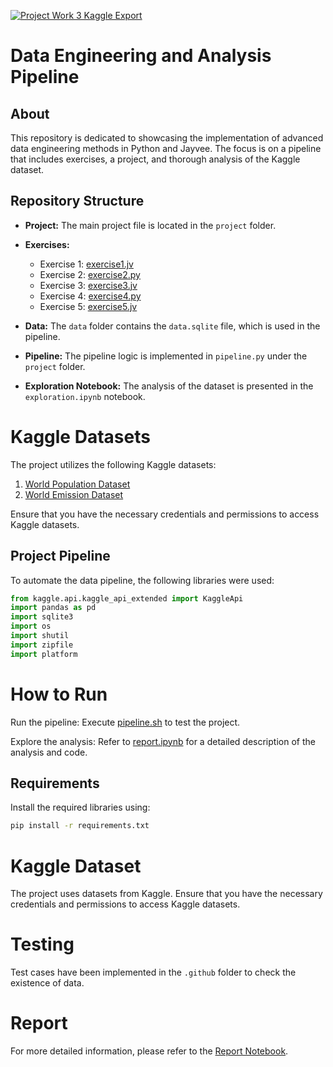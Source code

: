 [![Project Work 3 Kaggle Export](https://github.com/vinaychavda/made-template/actions/workflows/project-test.yml/badge.svg)](https://github.com/vinaychavda/made-template/actions/workflows/project-test.yml)
# Data Engineering and Analysis Pipeline

## About

This repository is dedicated to showcasing the implementation of advanced data engineering methods in Python and Jayvee.
The focus is on a pipeline that includes exercises, a project, and thorough analysis of the Kaggle dataset.

## Repository Structure

- **Project:** The main project file is located in the `project` folder.
- **Exercises:**
    - Exercise 1: [exercise1.jv](./exercises/exercise1.jv)
    - Exercise 2: [exercise2.py](./exercises/exercise2.py)
    - Exercise 3: [exercise3.jv](./exercises/exercise3.jv)
    - Exercise 4: [exercise4.py](./exercises/exercise4.py)
    - Exercise 5: [exercise5.jv](./exercises/exercise5.jv)

- **Data:** The `data` folder contains the `data.sqlite` file, which is used in the pipeline.

- **Pipeline:** The pipeline logic is implemented in `pipeline.py` under the `project` folder.

- **Exploration Notebook:** The analysis of the dataset is presented in the `exploration.ipynb` notebook.

# Kaggle Datasets

The project utilizes the following Kaggle datasets:

1. [World Population Dataset](https://www.kaggle.com/datasets/iamsouravbanerjee/world-population-dataset?select=world_population.csv)
2. [World Emission Dataset](https://www.kaggle.com/datasets/thedevastator/global-fossil-co2-emissions-by-country-2002-2022/data?select=GCB2022v27_MtCO2_flat.csv)

Ensure that you have the necessary credentials and permissions to access Kaggle datasets.


## Project Pipeline

To automate the data pipeline, the following libraries were used:

```python
from kaggle.api.kaggle_api_extended import KaggleApi
import pandas as pd
import sqlite3
import os
import shutil
import zipfile
import platform
````

# How to Run

Run the pipeline: Execute [pipeline.sh](./project/pipeline.sh) to test the project.

Explore the analysis: Refer to [report.ipynb](./project/report.ipynb) for a detailed description of the analysis and code.

## Requirements

Install the required libraries using:

```bash
pip install -r requirements.txt
```

# Kaggle Dataset

The project uses datasets from Kaggle. Ensure that you have the necessary credentials and permissions to access Kaggle
datasets.

# Testing

Test cases have been implemented in the `.github` folder to check the existence of data.

# Report

For more detailed information, please refer to the [Report Notebook](./project/report.ipynb).
